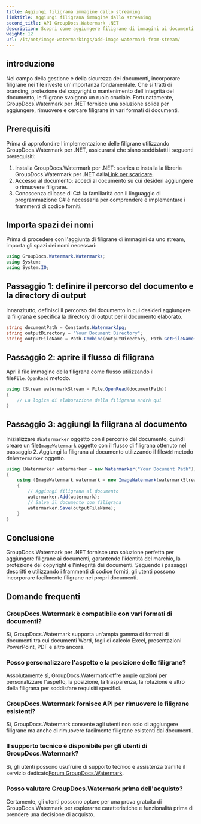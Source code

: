 ```yaml
---
title: Aggiungi filigrana immagine dallo streaming
linktitle: Aggiungi filigrana immagine dallo streaming
second_title: API GroupDocs.Watermark .NET
description: Scopri come aggiungere filigrane di immagini ai documenti utilizzando GroupDocs.Watermark per .NET. Segui la nostra guida passo passo per un'integrazione perfetta della filigrana.
weight: 12
url: /it/net/image-watermarkings/add-image-watermark-from-stream/
---
```

## introduzione
Nel campo della gestione e della sicurezza dei documenti, incorporare filigrane nei file riveste un'importanza fondamentale. Che si tratti di branding, protezione del copyright o mantenimento dell'integrità del documento, le filigrane svolgono un ruolo cruciale. Fortunatamente, GroupDocs.Watermark per .NET fornisce una soluzione solida per aggiungere, rimuovere e cercare filigrane in vari formati di documenti.
## Prerequisiti
Prima di approfondire l'implementazione delle filigrane utilizzando GroupDocs.Watermark per .NET, assicurarsi che siano soddisfatti i seguenti prerequisiti:
1.  Installa GroupDocs.Watermark per .NET: scarica e installa la libreria GroupDocs.Watermark per .NET dalla[Link per scaricare](https://releases.groupdocs.com/Watermark/net/).
2. Accesso al documento: accedi al documento su cui desideri aggiungere o rimuovere filigrane.
3. Conoscenza di base di C#: la familiarità con il linguaggio di programmazione C# è necessaria per comprendere e implementare i frammenti di codice forniti.

## Importa spazi dei nomi
Prima di procedere con l'aggiunta di filigrane di immagini da uno stream, importa gli spazi dei nomi necessari:
```csharp
using GroupDocs.Watermark.Watermarks;
using System;
using System.IO;
```

## Passaggio 1: definire il percorso del documento e la directory di output
Innanzitutto, definisci il percorso del documento in cui desideri aggiungere la filigrana e specifica la directory di output per il documento elaborato.
```csharp
string documentPath = Constants.WatermarkJpg;
string outputDirectory = "Your Document Directory";
string outputFileName = Path.Combine(outputDirectory, Path.GetFileName(documentPath));
```
## Passaggio 2: aprire il flusso di filigrana
 Apri il file immagine della filigrana come flusso utilizzando il file`File.OpenRead` metodo.
```csharp
using (Stream watermarkStream = File.OpenRead(documentPath))
{
    // La logica di elaborazione della filigrana andrà qui
}
```
## Passaggio 3: aggiungi la filigrana al documento
 Inizializzare a`Watermarker` oggetto con il percorso del documento, quindi creare un file`ImageWatermark` oggetto con il flusso di filigrana ottenuto nel passaggio 2. Aggiungi la filigrana al documento utilizzando il file`Add` metodo del`Watermarker` oggetto.
```csharp
using (Watermarker watermarker = new Watermarker("Your Document Path"))
{
    using (ImageWatermark watermark = new ImageWatermark(watermarkStream))
    {
        // Aggiungi filigrana al documento
        watermarker.Add(watermark);
        // Salva il documento con filigrana
        watermarker.Save(outputFileName);
    }
}
```

## Conclusione
GroupDocs.Watermark per .NET fornisce una soluzione perfetta per aggiungere filigrane ai documenti, garantendo l'identità del marchio, la protezione del copyright e l'integrità dei documenti. Seguendo i passaggi descritti e utilizzando i frammenti di codice forniti, gli utenti possono incorporare facilmente filigrane nei propri documenti.
## Domande frequenti
### GroupDocs.Watermark è compatibile con vari formati di documenti?
Sì, GroupDocs.Watermark supporta un'ampia gamma di formati di documenti tra cui documenti Word, fogli di calcolo Excel, presentazioni PowerPoint, PDF e altro ancora.
### Posso personalizzare l'aspetto e la posizione delle filigrane?
Assolutamente sì, GroupDocs.Watermark offre ampie opzioni per personalizzare l'aspetto, la posizione, la trasparenza, la rotazione e altro della filigrana per soddisfare requisiti specifici.
### GroupDocs.Watermark fornisce API per rimuovere le filigrane esistenti?
Sì, GroupDocs.Watermark consente agli utenti non solo di aggiungere filigrane ma anche di rimuovere facilmente filigrane esistenti dai documenti.
### Il supporto tecnico è disponibile per gli utenti di GroupDocs.Watermark?
 Sì, gli utenti possono usufruire di supporto tecnico e assistenza tramite il servizio dedicato[Forum GroupDocs.Watermark](https://forum.groupdocs.com/c/watermark/19).
### Posso valutare GroupDocs.Watermark prima dell'acquisto?
Certamente, gli utenti possono optare per una prova gratuita di GroupDocs.Watermark per esplorarne caratteristiche e funzionalità prima di prendere una decisione di acquisto.